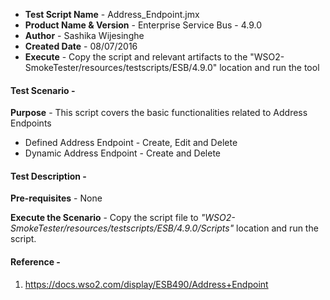 - **Test Script Name** - Address_Endpoint.jmx
- **Product Name & Version** - Enterprise Service Bus - 4.9.0
- **Author** - Sashika Wijesinghe
- **Created Date** - 08/07/2016
- **Execute** - Copy the script and relevant artifacts to the "WSO2-SmokeTester/resources/testscripts/ESB/4.9.0" location and run the tool

#### **Test Scenario** -
 **Purpose** - This script covers the basic functionalities related to Address Endpoints

- Defined Address Endpoint - Create, Edit and Delete
- Dynamic Address Endpoint - Create and Delete

#### **Test Description** -
 **Pre-requisites** - None

 **Execute the Scenario** -  Copy the script file to _"WSO2-SmokeTester/resources/testscripts/ESB/4.9.0/Scripts"_ location and run the script.

 
#### **Reference** -
1) https://docs.wso2.com/display/ESB490/Address+Endpoint
